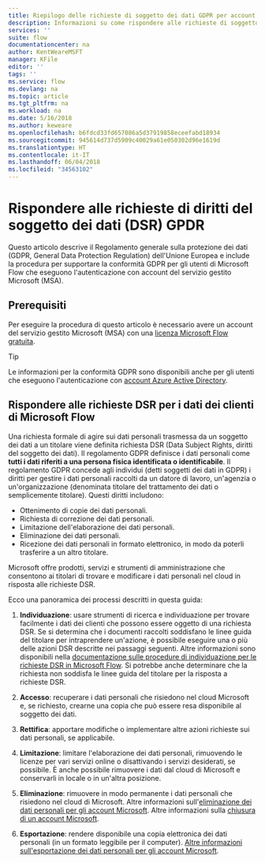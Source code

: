```yaml
---
title: Riepilogo delle richieste di soggetto dei dati GDPR per account del servizio gestito Microsoft (MSA) | Microsoft Docs
description: Informazioni su come rispondere alle richieste di soggetto dei dati GPDR per Microsoft Flow.
services: ''
suite: flow
documentationcenter: na
author: KentWeareMSFT
manager: KFile
editor: ''
tags: ''
ms.service: flow
ms.devlang: na
ms.topic: article
ms.tgt_pltfrm: na
ms.workload: na
ms.date: 5/16/2018
ms.author: keweare
ms.openlocfilehash: b6fdcd33fd657086a5d37919858eceefabd18934
ms.sourcegitcommit: 945614d737d5909c40029a61e050302d96e1619d
ms.translationtype: HT
ms.contentlocale: it-IT
ms.lasthandoff: 06/04/2018
ms.locfileid: "34563102"
---
```

# <a name="respond-to-gdpr-data-subject-rights-dsrs-requests"></a>Rispondere alle richieste di diritti del soggetto dei dati (DSR) GPDR

Questo articolo descrive il Regolamento generale sulla protezione dei dati (GDPR, General Data Protection Regulation) dell'Unione Europea e include la procedura per supportare la conformità GDPR per gli utenti di Microsoft Flow che eseguono l'autenticazione con account del servizio gestito Microsoft (MSA).

## <a name="prerequisites"></a>Prerequisiti

Per eseguire la procedura di questo articolo è necessario avere un account del servizio gestito Microsoft (MSA) con una [licenza Microsoft Flow gratuita](https://flow.microsoft.com/pricing/).

>[!TIP]
> Le informazioni per la conformità GDPR sono disponibili anche per gli utenti che eseguono l'autenticazione con [account Azure Active Directory](gdpr-dsr-summary.md).
>
>

## <a name="respond-to-dsrs-for-microsoft-flow-customer-data"></a>Rispondere alle richieste DSR per i dati dei clienti di Microsoft Flow

Una richiesta formale di agire sui dati personali trasmessa da un soggetto dei dati a un titolare viene definita richiesta DSR (Data Subject Rights, diritti del soggetto dei dati). Il regolamento GDPR definisce i dati personali come **tutti i dati riferiti a una persona fisica identificata o identificabile**. Il regolamento GDPR concede agli individui (detti soggetti dei dati in GDPR) i diritti per gestire i dati personali raccolti da un datore di lavoro, un'agenzia o un'organizzazione (denominata titolare del trattamento dei dati o semplicemente titolare). Questi diritti includono:

* Ottenimento di copie dei dati personali.
* Richiesta di correzione dei dati personali.
* Limitazione dell'elaborazione dei dati personali.
* Eliminazione dei dati personali.
* Ricezione dei dati personali in formato elettronico, in modo da poterli trasferire a un altro titolare.

Microsoft offre prodotti, servizi e strumenti di amministrazione che consentono ai titolari di trovare e modificare i dati personali nel cloud in risposta alle richieste DSR.

Ecco una panoramica dei processi descritti in questa guida:

1. **Individuazione**: usare strumenti di ricerca e individuazione per trovare facilmente i dati dei clienti che possono essere oggetto di una richiesta DSR. Se si determina che i documenti raccolti soddisfano le linee guida del titolare per intraprendere un'azione, è possibile eseguire una o più delle azioni DSR descritte nei passaggi seguenti. Altre informazioni sono disponibili nella [documentazione sulle procedure di individuazione per le richieste DSR in Microsoft Flow](gdpr-dsr-discovery-msa.md). Si potrebbe anche determinare che la richiesta non soddisfa le linee guida del titolare per la risposta a richieste DSR.

1. **Accesso**: recuperare i dati personali che risiedono nel cloud Microsoft e, se richiesto, crearne una copia che può essere resa disponibile al soggetto dei dati.

1. **Rettifica**: apportare modifiche o implementare altre azioni richieste sui dati personali, se applicabile.

1. **Limitazione**: limitare l'elaborazione dei dati personali, rimuovendo le licenze per vari servizi online o disattivando i servizi desiderati, se possibile. È anche possibile rimuovere i dati dal cloud di Microsoft e conservarli in locale o in un'altra posizione.

1. **Eliminazione**: rimuovere in modo permanente i dati personali che risiedono nel cloud di Microsoft. Altre informazioni sull'[eliminazione dei dati personali per gli account Microsoft](gdpr-dsr-delete-msa.md). Altre informazioni sulla [chiusura di un account Microsoft](gdpr-dsr-accountclose-msa.md).

1. **Esportazione**: rendere disponibile una copia elettronica dei dati personali (in un formato leggibile per il computer). [Altre informazioni sull'esportazione dei dati personali per gli account Microsoft](gdpr-dsr-export-msa.md).